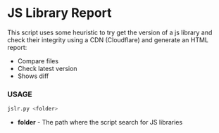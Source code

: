 # JS Library Report

This script uses some heuristic to try get the version of a js library and check their integrity using a CDN (Cloudflare) and generate an HTML report:
 - Compare files
 - Check latest version
 - Shows diff

### USAGE
 ```sh
 jslr.py <folder>
```
  - **folder** - The path where the script search for JS libraries
